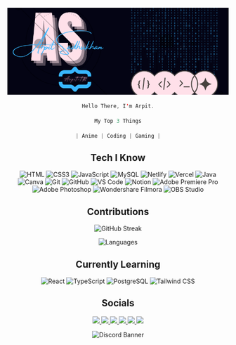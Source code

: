 <a href="https://github.com/Arpit-tR"> 
<div align="center">

<p> <img src="./Arpit.png" alt="Header" style="height: 500px, width: 600px"/> </p>

```swift
Hello There, I'm Arpit.

My Top 3 Things

| Anime | Coding | Gaming |
```
## Tech I Know
<img src="https://img.shields.io/badge/HTML5-E34F26?style=for-the-badge&logo=html5&logoColor=white&style" alt="HTML">
<img src="https://img.shields.io/badge/CSS3-1572B6?style=for-the-badge&logo=css3&logoColor=white&style" alt="CSS3">
<img src="https://img.shields.io/badge/JavaScript-F7DF1E?style=for-the-badge&logo=javascript&logoColor=black&style" alt="JavaScript">
<img src="https://img.shields.io/badge/MySQL-4479A1?style=for-the-badge&logo=mysql&logoColor=white&style" alt="MySQL">
<img src="https://img.shields.io/badge/Netlify-00C7B7?style=for-the-badge&logo=netlify&logoColor=white&style" alt="Netlify">
<img src="https://img.shields.io/badge/Vercel-000000?style=for-the-badge&logo=vercel&logoColor=white&style" alt="Vercel">
<img src="https://img.shields.io/badge/Java-007396?style=for-the-badge&logo=java&logoColor=white&style" alt="Java">
<img src="https://img.shields.io/badge/Canva-%2300C4CC.svg?style=for-the-badge&logo=Canva&logoColor=white&style" alt="Canva">
<img src="https://img.shields.io/badge/git-%23F05033.svg?style=for-the-badge&logo=git&logoColor=white&style" alt="Git">
<img src="https://img.shields.io/badge/Github-%23121011.svg?style=for-the-badge&logo=Github&logoColor=white&style" alt="GitHub">
<img src="https://img.shields.io/badge/VS%20Code-0078d7.svg?style=for-the-badge&logo=visual-studio-code&logoColor=white&style" alt="VS Code">
<img src="https://img.shields.io/badge/Notion-%23000000.svg?style=for-the-badge&logo=notion&logoColor=white&style" alt="Notion">
<img src="https://img.shields.io/badge/Adobe%20Premiere%20Pro-9999FF?style=for-the-badge&logo=adobe-premiere-pro&logoColor=white&style" alt="Adobe Premiere Pro">
<img src="https://img.shields.io/badge/Adobe%20Photoshop-31A8FF?style=for-the-badge&logo=adobe-photoshop&logoColor=white&style" alt="Adobe Photoshop">
<img src="https://img.shields.io/badge/Wondershare%20Filmora-FF5733?style=for-the-badge&logo=wondershare&logoColor=white&style" alt="Wondershare Filmora">
<img src="https://img.shields.io/badge/OBS%20Studio-302E31?style=for-the-badge&logo=obs-studio&logoColor=white&style&style" alt="OBS Studio">

## Contributions
<a>
  <img  ><img src="https://github-readme-streak-stats.herokuapp.com?user=Arpit-tR&theme=holi-theme&hide_border=true&date_format=M%20j%5B%2C%20Y%5D&mode=weekly&" alt="GitHub Streak"/>

  <img><img src="https://github-readme-stats.vercel.app/api/top-langs/?username=Arpit-tR&layout=compact&theme=github_dark&hide_border=true&bg_color=040414" alt="Languages" />
</a>

## Currently Learning
<img src="https://img.shields.io/badge/React-61DAFB?style=for-the-badge&logo=react&logoColor=white&style" alt="React">
<img src="https://img.shields.io/badge/TypeScript-3178C6?style=for-the-badge&logo=typescript&logoColor=white&style" alt="TypeScript">
<img src="https://img.shields.io/badge/PostgreSQL-336791?style=for-the-badge&logo=postgresql&logoColor=white&style" alt="PostgreSQL">
<img src="https://img.shields.io/badge/tailwind%20css-06B6D4?style=for-the-badge&logo=tailwindcss&logoColor=white&style" alt="Tailwind CSS">

## Socials
<p align="center">
	<a href="https://www.linkedin.com/in/arpit-sadhukhan/"  target="_blank" >
		<img src="https://img.shields.io/badge/Linked_In-informational?style=social&logo=linkedin"/>
	<a href="https://www.hackerrank.com/profile/arpit_sadhukhan" target="_blank" >
		<img src="https://img.shields.io/badge/Hacker Rank-informational?style=social&logo=HackerRank"/>
	</a>
	<a href="https://www.reddit.com/user/The_Rider23/" target="_blank" >
		<img src="https://img.shields.io/badge/Reddit-informational?style=social&logo=reddit"/>
	</a>
	<a href="https://www.github.com/Arpit-tR/" target="_blank" >
		<img src="https://img.shields.io/badge/Github-informational?style=social&logo=github"/>
	</a>
	<a href="https://x.com/Arpit_Sadhukhan"target="_blank" >
		<img src="https://img.shields.io/badge/X-informational?style=social&logo=X"/>
	<a href="https://discordid.netlify.app/?id=423194865149673502" target="_blank" >
        <img src="https://img.shields.io/badge/Discord-informational?style=social&logo=Discord"/>
	</a>
</p>
<img src="https://discord.c99.nl/widget/theme-3/423194865149673502.png" alt="Discord Banner" />

